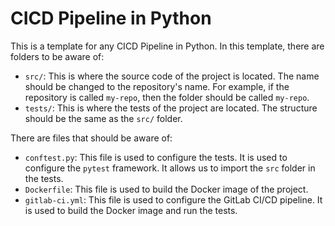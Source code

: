 # CICD Pipeline in Python

This is a template for any CICD Pipeline in Python. In this template, there are folders to be aware of:

- `src/`: This is where the source code of the project is located. The name should be changed to the repository's name. For example, if the repository is called `my-repo`, then the folder should be called `my-repo`.
- `tests/`: This is where the tests of the project are located. The structure should be the same as the `src/` folder.

There are files that should be aware of:

- `conftest.py`: This file is used to configure the tests. It is used to configure the `pytest` framework. It allows us to import the `src` folder in the tests.
- `Dockerfile`: This file is used to build the Docker image of the project.
- `gitlab-ci.yml`: This file is used to configure the GitLab CI/CD pipeline. It is used to build the Docker image and run the tests.